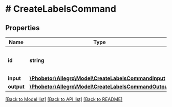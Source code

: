 # # CreateLabelsCommand

## Properties

Name | Type | Description | Notes
------------ | ------------- | ------------- | -------------
**id** | **string** | An identifier of the command. | [optional]
**input** | [**\Phobetor\Allegro\Model\CreateLabelsCommandInput**](CreateLabelsCommandInput.md) |  |
**output** | [**\Phobetor\Allegro\Model\CreateLabelsCommandOutput**](CreateLabelsCommandOutput.md) |  | [optional]

[[Back to Model list]](../../README.md#models) [[Back to API list]](../../README.md#endpoints) [[Back to README]](../../README.md)
